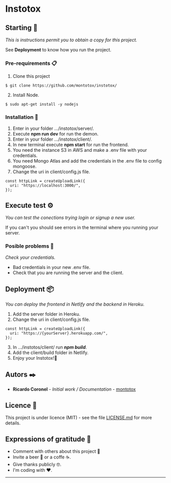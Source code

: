 # Instotox

## Starting 🚀

_This is instructions permit you to obtain a copy for this project._

See **Deployment** to know how you run the project.

### Pre-requirements 📋

1. Clone this project
```
$ git clone https://github.com/montotox/instotox/
```
2. Install Node.
```
$ sudo apt-get install -y nodejs
```

### Installation 🔧

1. Enter in your folder .../instotox/server/.
2. Execute **npm run dev** for run the demon.
3. Enter in your folder .../instotox/client/.
4. In new terminal execute **npm start** for run the frontend.
5. You need the instance S3 in AWS and make a .env file with your credentials.
6. You need Mongo Atlas and add the credentials in the .env file to config mongoose.
7. Change the uri in client/config.js file.
```
const httpLink = createUploadLink({
  uri: "https://localhost:3000/",
});
```

## Execute test ⚙️

_You can test the conections trying login or signup a new user._

If you can't you should see errors in the terminal where you running your server.

### Posible problems 🔩

_Check your credentials._

- Bad credentials in your new .env file.
- Check that you are running the server and the client.

## Deployment 📦

_You can deploy the frontend in Netlify and the backend in Heroku._

1. Add the server folder in Heroku.
2. Change the uri in client/config.js file.
```
const httpLink = createUploadLink({
  uri: "https://{yourServer}.herokuapp.com/",
});
```
3. In .../instotos/client/ run ***npm build***.
4. Add the client/build folder in Netlify.
5. Enjoy your Instotox!🎉

## Autors ✒️

- **Ricardo Coronel** - _Initial work / Documentation_ - [montotox](https://github.com/montotox)

## Licence 📄

This project is under licence (MIT) - see the file [LICENSE.md](LICENSE.md) for more details.

## Expressions of gratitude 🎁

- Comment with others about this project 📢
- Invite a beer 🍺 or a coffe ☕.
- Give thanks publicly 🤓.
- I'm coding with ❤️.

---
